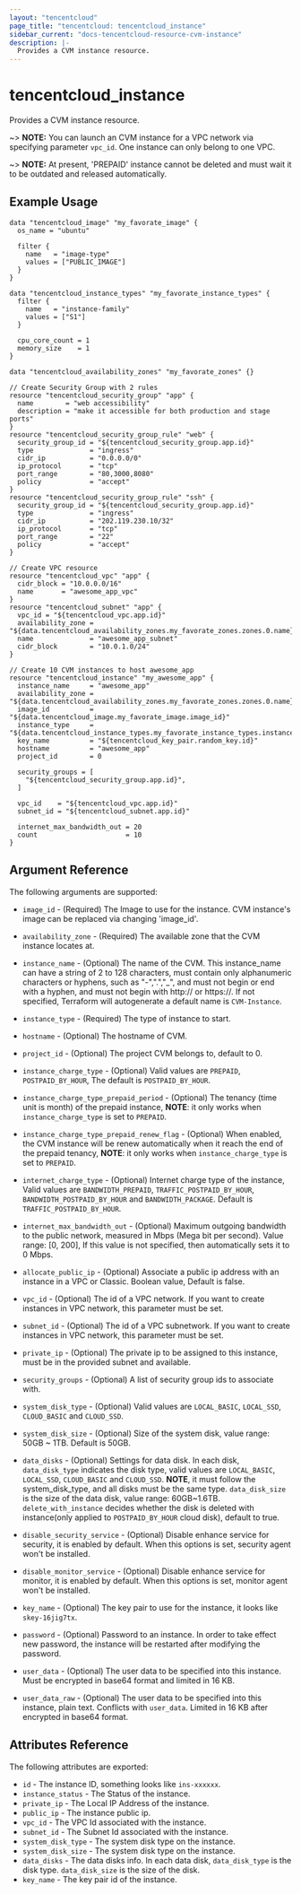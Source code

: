 ```yaml
---
layout: "tencentcloud"
page_title: "tencentcloud: tencentcloud_instance"
sidebar_current: "docs-tencentcloud-resource-cvm-instance"
description: |-
  Provides a CVM instance resource.
---
```


# tencentcloud_instance

Provides a CVM instance resource.

~> **NOTE:** You can launch an CVM instance for a VPC network via specifying parameter `vpc_id`. One instance can only belong to one VPC.

~> **NOTE:** At present, 'PREPAID' instance cannot be deleted and must wait it to be outdated and released automatically.

## Example Usage

```hcl
data "tencentcloud_image" "my_favorate_image" {
  os_name = "ubuntu"

  filter {
    name   = "image-type"
    values = ["PUBLIC_IMAGE"]
  }
}

data "tencentcloud_instance_types" "my_favorate_instance_types" {
  filter {
    name   = "instance-family"
    values = ["S1"]
  }

  cpu_core_count = 1
  memory_size    = 1
}

data "tencentcloud_availability_zones" "my_favorate_zones" {}

// Create Security Group with 2 rules
resource "tencentcloud_security_group" "app" {
  name        = "web accessibility"
  description = "make it accessible for both production and stage ports"
}
resource "tencentcloud_security_group_rule" "web" {
  security_group_id = "${tencentcloud_security_group.app.id}"
  type              = "ingress"
  cidr_ip           = "0.0.0.0/0"
  ip_protocol       = "tcp"
  port_range        = "80,3000,8080"
  policy            = "accept"
}
resource "tencentcloud_security_group_rule" "ssh" {
  security_group_id = "${tencentcloud_security_group.app.id}"
  type              = "ingress"
  cidr_ip           = "202.119.230.10/32"
  ip_protocol       = "tcp"
  port_range        = "22"
  policy            = "accept"
}

// Create VPC resource
resource "tencentcloud_vpc" "app" {
  cidr_block = "10.0.0.0/16"
  name       = "awesome_app_vpc"
}
resource "tencentcloud_subnet" "app" {
  vpc_id = "${tencentcloud_vpc.app.id}"
  availability_zone = "${data.tencentcloud_availability_zones.my_favorate_zones.zones.0.name}"
  name              = "awesome_app_subnet"
  cidr_block        = "10.0.1.0/24"
}

// Create 10 CVM instances to host awesome_app
resource "tencentcloud_instance" "my_awesome_app" {
  instance_name     = "awesome_app"
  availability_zone = "${data.tencentcloud_availability_zones.my_favorate_zones.zones.0.name}"
  image_id          = "${data.tencentcloud_image.my_favorate_image.image_id}"
  instance_type     = "${data.tencentcloud_instance_types.my_favorate_instance_types.instance_types.0.instance_type}"
  key_name          = "${tencentcloud_key_pair.random_key.id}"
  hostname          = "awesome_app"
  project_id        = 0

  security_groups = [
    "${tencentcloud_security_group.app.id}",
  ]
  
  vpc_id    = "${tencentcloud_vpc.app.id}"
  subnet_id = "${tencentcloud_subnet.app.id}"
  
  internet_max_bandwidth_out = 20
  count                      = 10
}
```

## Argument Reference

The following arguments are supported:

* `image_id` - (Required) The Image to use for the instance. CVM instance's image can be replaced via changing 'image_id'.

* `availability_zone` - (Required) The available zone that the CVM instance locates at.

* `instance_name` - (Optional) The name of the CVM. This instance_name can have a string of 2 to 128 characters, must contain only alphanumeric characters or hyphens, such as "-",".","_", and must not begin or end with a hyphen, and must not begin with http:// or https://. If not specified, Terraform will autogenerate a default name is `CVM-Instance`.

* `instance_type` - (Required) The type of instance to start.

* `hostname` - (Optional) The hostname of CVM.

* `project_id` - (Optional) The project CVM belongs to, default to 0.

* `instance_charge_type` - (Optional) Valid values are `PREPAID`, `POSTPAID_BY_HOUR`, The default is `POSTPAID_BY_HOUR`.

* `instance_charge_type_prepaid_period` - (Optional) The tenancy (time unit is month) of the prepaid instance, **NOTE**: it only works when `instance_charge_type` is set to `PREPAID`.

* `instance_charge_type_prepaid_renew_flag` - (Optional) When enabled, the CVM instance will be renew automatically when it reach the end of the prepaid tenancy, **NOTE**: it only works when `instance_charge_type` is set to `PREPAID`.

* `internet_charge_type` - (Optional) Internet charge type of the instance, Valid values are `BANDWIDTH_PREPAID`, `TRAFFIC_POSTPAID_BY_HOUR`, `BANDWIDTH_POSTPAID_BY_HOUR` and `BANDWIDTH_PACKAGE`. Default is `TRAFFIC_POSTPAID_BY_HOUR`.

* `internet_max_bandwidth_out` - (Optional) Maximum outgoing bandwidth to the public network, measured in Mbps (Mega bit per second). Value range:  [0, 200], If this value is not specified, then automatically sets it to 0 Mbps.

* `allocate_public_ip` - (Optional) Associate a public ip address with an instance in a VPC or Classic. Boolean value, Default is false.

* `vpc_id` - (Optional) The id of a VPC network. If you want to create instances in VPC network, this parameter must be set.

* `subnet_id` - (Optional) The id of a VPC subnetwork. If you want to create instances in VPC network, this parameter must be set.

* `private_ip` - (Optional) The private ip to be assigned to this instance, must be in the provided subnet and available.

* `security_groups` - (Optional)  A list of security group ids to associate with.

* `system_disk_type` - (Optional) Valid values are `LOCAL_BASIC`, `LOCAL_SSD`,  `CLOUD_BASIC` and `CLOUD_SSD`.

* `system_disk_size` - (Optional) Size of the system disk, value range: 50GB ~ 1TB. Default is 50GB.

* `data_disks` - (Optional) Settings for data disk. In each disk, `data_disk_type` indicates the disk type, valid values are `LOCAL_BASIC`, `LOCAL_SSD`,  `CLOUD_BASIC` and `CLOUD_SSD`. **NOTE**, it must follow the system_disk_type, and all disks must be the same type. 
`data_disk_size` is the size of the data disk, value range: 60GB~1.6TB. `delete_with_instance` decides whether the disk is deleted with instance(only applied to `POSTPAID_BY_HOUR` cloud disk), default to true.  

* `disable_security_service` - (Optional) Disable enhance service for security, it is enabled by default. When this options is set, security agent won't be installed.

* `disable_monitor_service` - (Optional) Disable enhance service for monitor, it is enabled by default. When this options is set, monitor agent won't be installed.

* `key_name` - (Optional) The key pair to use for the instance, it looks like `skey-16jig7tx`.

* `password` - (Optional) Password to an instance. In order to take effect new password, the instance will be restarted after modifying the password.

* `user_data` - (Optional) The user data to be specified into this instance. Must be encrypted in base64 format and limited in 16 KB.

* `user_data_raw` - (Optional) The user data to be specified into this instance, plain text. Conflicts with `user_data`. Limited in 16 KB after encrypted in base64 format.

## Attributes Reference

The following attributes are exported:

* `id` - The instance ID, something looks like `ins-xxxxxx`.
* `instance_status` - The Status of the instance.
* `private_ip` - The Local IP Address of the instance.
* `public_ip` - The instance public ip.
* `vpc_id` - The VPC Id associated with the instance.
* `subnet_id` - The Subnet Id associated with the instance.
* `system_disk_type` - The system disk type on the instance.
* `system_disk_size` - The system disk type on the instance.
* `data_disks` - The data disks info. In each data disk, `data_disk_type` is the disk type. `data_disk_size` is the size of the disk.
* `key_name` - The key pair id of the instance.
